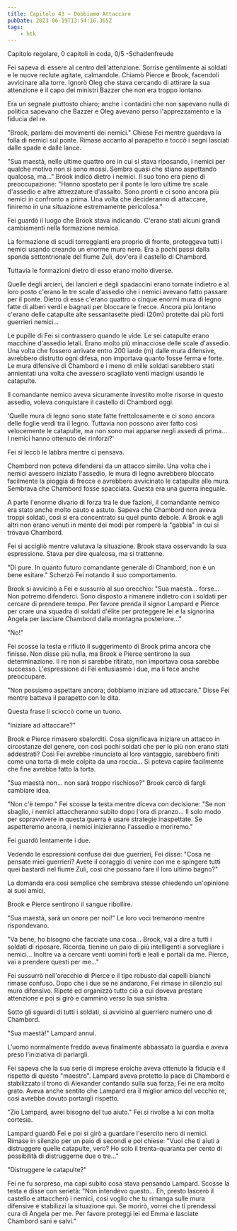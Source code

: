 ```yaml
---
title: Capitolo 43 – Dobbiamo Attaccare
pubDate: 2023-06-19T13:54:16.365Z
tags:
    - htk
---
```



Capitolo regolare,
0 capitoli in coda, 0/5
-Schadenfreude

Fei sapeva di essere al centro dell'attenzione. Sorrise gentilmente ai soldati e le nuove reclute agitate, calmandole. Chiamò Pierce e Brook, facendoli avvicinare alla torre. Ignorò Oleg che stava cercando di attirare la sua attenzione e il capo dei ministri Bazzer che non era troppo lontano.

Era un segnale piuttosto chiaro; anche i contadini che non sapevano nulla di politica sapevano che Bazzer e Oleg avevano perso l'apprezzamento e la fiducia del re.

"Brook, parlami dei movimenti dei nemici." Chiese Fei mentre guardava la folla di nemici sul ponte. Rimase accanto al parapetto e toccò i segni lasciati dalle spade e dalle lance.

"Sua maestà, nelle ultime quattro ore in cui si stava riposando, i nemici per qualche motivo non si sono mossi. Sembra quasi che stiano aspettando qualcosa, ma..." Brook indicò dietro i nemici. Il suo tono era pieno di preoccupazione: "Hanno spostato per il ponte le loro ultime tre scale d'assedio e altre attrezzature d'assalto. Sono pronti e ci sono ancora più nemici in confronto a prima. Una volta che decideranno di attaccare, finiremo in una situazione estremamente pericolosa."

Fei guardò il luogo che Brook stava indicando. C'erano stati alcuni grandi cambiamenti nella formazione nemica.

La formazione di scudi torreggianti era proprio di fronte, proteggeva tutti i nemici usando creando un enorme muro nero. Era a pochi passi dalla sponda settentrionale del fiume Zuli, dov'era il castello di Chambord.

Tuttavia le formazioni dietro di esso erano molto diverse.

Quelle degli arcieri, dei lancieri e degli spadaccini erano tornate indietro e al loro posto c'erano le tre scale d'assedio che i nemici avevano fatto passare per il ponte. Dietro di esse c'erano quattro o cinque enormi mura di legno fatte di alberi verdi e bagnati per bloccare le frecce. Ancora più lontano c'erano delle catapulte alte sessantasette piedi (20m) protette dai più forti guerrieri nemici...

Le pupille di Fei si contrassero quando le vide. Le sei catapulte erano macchine d'assedio letali. Erano molto più minacciose delle scale d'assedio. Una volta che fossero arrivate entro 200 iarde (m) dalle mura difensive, avrebbero distrutto ogni difesa, non importava quanto fosse ferma e forte. Le mura difensive di Chambord e i meno di mille soldati sarebbero stati annientati una volta che avessero scagliato venti macigni usando le catapulte.

Il comandante nemico aveva sicuramente investito molte risorse in questo assedio, voleva conquistare il castello di Chambord oggi.

'Quelle mura di legno sono state fatte frettolosamente e ci sono ancora delle foglie verdi tra il legno. Tuttavia non possono aver fatto così velocemente le catapulte, ma non sono mai apparse negli assedi di prima... I nemici hanno ottenuto dei rinforzi?'

Fei si leccò le labbra mentre ci pensava.

Chambord non poteva difendersi da un attacco simile. Una volta che i nemici avessero iniziato l'assedio, le mura di legno avrebbero bloccato facilmente la pioggia di frecce e avrebbero avvicinato le catapulte alle mura. Sembrava che Chambord fosse spacciata. Questa era una guerra ineguale.

A parte l'enorme divario di forza tra le due fazioni, il comandante nemico era stato anche molto cauto e astuto. Sapeva che Chambord non aveva troppi soldati, così si era concentrato su quel punto debole. A Brook e agli altri non erano venuti in mente dei modi per rompere la "gabbia" in cui si trovava Chambord.

Fei si accigliò mentre valutava la situazione. Brook stava osservando la sua espressione. Stava per dire qualcosa, ma si trattenne.

"Dì pure. In quanto futuro comandante generale di Chambord, non è un bene esitare." Scherzò Fei notando il suo comportamento.

Brook si avvicinò a Fei e sussurrò al suo orecchio: "Sua maestà... forse... Non potremo difenderci. Sono disposto a rimanere indietro con i soldati per cercare di prendere tempo. Per favore prenda il signor Lampard e Pierce per crare una squadra di soldati d'élite per proteggere lei e la signorina Angela per lasciare Chambord dalla montagna posteriore..."

"No!"

Fei scosse la testa e rifiutò il suggerimento di Brook prima ancora che finisse. Non disse più nulla, ma Brook e Pierce sentirono la sua determinazione. Il re non si sarebbe ritirato, non importava cosa sarebbe successo. L'espressione di Fei entusiasmò i due, ma li fece anche preoccupare.

"Non possiamo aspettare ancora; dobbiamo iniziare ad attaccare." Disse Fei mentre batteva il parapetto con le dita.

Questa frase li scioccò come un tuono.

"Iniziare ad attaccare?"

Brook e Pierce rimasero sbalorditi. Cosa significava iniziare un attacco in circostanze del genere, con così pochi soldati che per lo più non erano stati addestrati? Così Fei avrebbe rinunciato al loro vantaggio, sarebbero finiti come una torta di mele colpita da una roccia... Si poteva capire facilmente che fine avrebbe fatto la torta.

"Sua maestà non... non sarà troppo rischioso?" Brook cercò di fargli cambiare idea.

"Non c'è tempo." Fei scosse la testa mentre diceva con decisione: "Se non sbaglio, i nemici attaccheranno subito dopo l'ora di pranzo... Il solo modo per sopravvivere in questa guerra è usare strategie inaspettate. Se aspetteremo ancora, i nemici inizieranno l'assedio e moriremo."

Fei guardò lentamente i due.

Vedendo le espressioni confuse dei due guerrieri, Fei disse: "Cosa ne pensate miei guerrieri? Avete il coraggio di venire con me e spingere tutti quei bastardi nel fiume Zuli, così che possano fare il loro ultimo bagno?"

La domanda era così semplice che sembrava stesse chiedendo un'opinione ai suoi amici.

Brook e Pierce sentirono il sangue ribollire.

"Sua maestà, sarà un onore per noi!" Le loro voci tremarono mentre rispondevano.

"Va bene, ho bisogno che facciate una cosa... Brook, vai a dire a tutti i soldati di riposare. Ricorda, tienine un paio di più intelligenti a sorvegliare i nemici... Inoltre va a cercare venti uomini forti e leali e portali da me. Pierce, vai a prendere questi per me..."

Fei sussurrò nell'orecchio di Pierce e il tipo robusto dai capelli bianchi rimase confuso. Dopo che i due se ne andarono, Fei rimase in silenzio sul muro difensivo. Ripeté ed organizzò tutto ciò a cui doveva prestare attenzione e poi si girò e camminò verso la sua sinistra.

Sotto gli sguardi di tutti i soldati, si avvicinò al guerriero numero uno di Chambord.

"Sua maestà!" Lampard annuì.

L'uomo normalmente freddo aveva finalmente abbassato la guardia e aveva preso l'iniziativa di parlargli.

Fei sapeva che la sua serie di imprese eroiche aveva ottenuto la fiducia e il rispetto di questo "maestro". Lampard aveva protetto la pace di Chambord e stabilizzato il trono di Alexander contando sulla sua forza; Fei ne era molto grato. Aveva anche sentito che Lampard era il miglior amico del vecchio re, così avrebbe dovuto portargli rispetto.

"Zio Lampard, avrei bisogno del tuo aiuto." Fei si rivolse a lui con molta cortesia.

Lampard guardò Fei e poi si girò a guardare l'esercito nero di nemici. Rimase in silenzio per un paio di secondi e poi chiese: "Vuoi che ti aiuti a distruggere quelle catapulte, vero? Ho solo il trenta-quaranta per cento di possibilità di distruggerne due o tre..."

"Distruggere le catapulte?"

Fei ne fu sorpreso, ma capì subito cosa stava pensando Lampard. Scosse la testa e disse con serietà: "Non intendevo questo... Eh, presto lascerò il castello e attaccherò i nemici, così voglio che tu rimanga sulle mura difensive e stabilizzi la situazione qui. Se morirò, vorrei che ti prendessi cura di Angela per me. Per favore proteggi lei ed Emma e lasciate Chambord sani e salvi."




